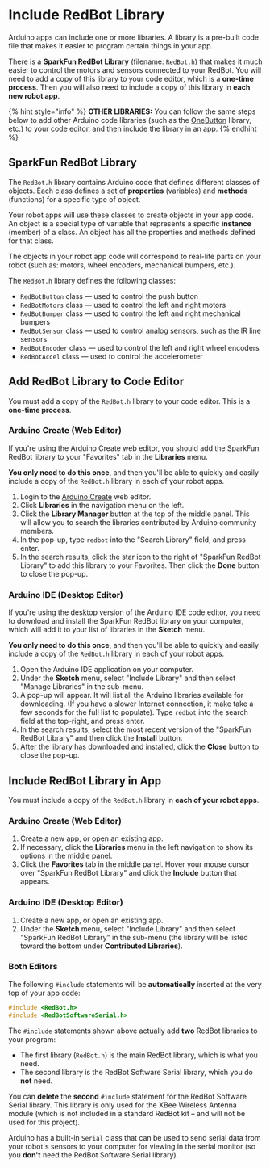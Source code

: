 # Include RedBot Library

Arduino apps can include one or more libraries. A library is a pre-built code file that makes it easier to program certain things in your app.

There is a **SparkFun RedBot Library** \(filename: `RedBot.h`\) that makes it much easier to control the motors and sensors connected to your RedBot. You will need to add a copy of this library to your code editor, which is a **one-time process**. Then you will also need to include a copy of this library in **each new robot app**.

{% hint style="info" %}
**OTHER LIBRARIES:**  You can follow the same steps below to add other Arduino code libraries \(such as the [OneButton](http://www.mathertel.de/Arduino/OneButtonLibrary.aspx) library, etc.\) to your code editor, and then include the library in an app.
{% endhint %}

## SparkFun RedBot Library

The `RedBot.h` library contains Arduino code that defines different classes of objects. Each class defines a set of **properties** \(variables\) and **methods** \(functions\) for a specific type of object.

Your robot apps will use these classes to create objects in your app code. An object is a special type of variable that represents a specific **instance** \(member\) of a class. An object has all the properties and methods defined for that class.

The objects in your robot app code will correspond to real-life parts on your robot \(such as:  motors, wheel encoders, mechanical bumpers, etc.\).

The `RedBot.h` library defines the following classes:

* `RedBotButton` class — used to control the push button
* `RedBotMotors` class — used to control the left and right motors
* `RedBotBumper` class — used to control the left and right mechanical bumpers
* `RedBotSensor` class — used to control analog sensors, such as the IR line sensors
* `RedBotEncoder` class — used to control the left and right wheel encoders
* `RedBotAccel` class — used to control the accelerometer

## Add RedBot Library to Code Editor

You must add a copy of the `RedBot.h` library to your code editor. This is a **one-time process**.

### Arduino Create \(Web Editor\)

If you're using the Arduino Create web editor, you should add the SparkFun RedBot library to your "Favorites" tab in the **Libraries** menu.

**You only need to do this once**, and then you'll be able to quickly and easily include a copy of the `RedBot.h` library in each of your robot apps.

1. Login to the [Arduino Create](https://create.arduino.cc/editor/) web editor.
2. Click **Libraries** in the navigation menu on the left.
3. Click the **Library Manager** button at the top of the middle panel. This will allow you to search the libraries contributed by Arduino community members.
4. In the pop-up, type `redbot` into the "Search Library" field, and press enter.
5. In the search results, click the star icon to the right of "SparkFun RedBot Library" to add this library to your Favorites. Then click the **Done** button to close the pop-up.

### Arduino IDE \(Desktop Editor\)

If you're using the desktop version of the Arduino IDE code editor, you need to download and install the SparkFun RedBot library on your computer, which will add it to your list of libraries in the **Sketch** menu.

**You only need to do this once**, and then you'll be able to quickly and easily include a copy of the `RedBot.h` library in each of your robot apps.

1. Open the Arduino IDE application on your computer.
2. Under the **Sketch** menu, select "Include Library" and then select "Manage Libraries" in the sub-menu.
3. A pop-up will appear. It will list all the Arduino libraries available for downloading. \(If you have a slower Internet connection, it make take a few seconds for the full list to populate\). Type `redbot` into the search field at the top-right, and press enter.
4. In the search results, select the most recent version of the "SparkFun RedBot Library" and then click the **Install** button.
5. After the library has downloaded and installed, click the **Close** button to close the pop-up.

## Include RedBot Library in App

You must include a copy of the `RedBot.h` library in **each of your robot apps**.

### Arduino Create \(Web Editor\)

1. Create a new app, or open an existing app.
2. If necessary, click the **Libraries** menu in the left navigation to show its options in the middle panel.
3. Click the **Favorites** tab in the middle panel. Hover your mouse cursor over "SparkFun RedBot Library" and click the **Include** button that appears.

### Arduino IDE \(Desktop Editor\)

1. Create a new app, or open an existing app.
2. Under the **Sketch** menu, select "Include Library" and then select "SparkFun RedBot Library" in the sub-menu \(the library will be listed toward the bottom under **Contributed Libraries**\).

### Both Editors

The following `#include` statements will be **automatically** inserted at the very top of your app code:

```cpp
#include <RedBot.h>
#include <RedBotSoftwareSerial.h>
```

The `#include` statements shown above actually add **two** RedBot libraries to your program:

* The first library \(`RedBot.h`\) is the main RedBot library, which is what you need.
* The second library is the RedBot Software Serial library, which you do **not** need.

You can **delete** the **second** `#include` statement for the RedBot Software Serial library. This library is only used for the XBee Wireless Antenna module \(which is not included in a standard RedBot kit – and will not be used for this project\).

Arduino has a built-in `Serial` class that can be used to send serial data from your robot's sensors to your computer for viewing in the serial monitor \(so you **don't** need the RedBot Software Serial library\).

